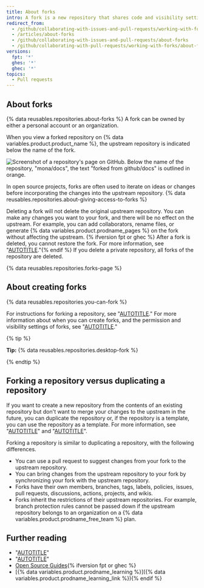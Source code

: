 ```yaml
---
title: About forks
intro: A fork is a new repository that shares code and visibility settings with the original “upstream” repository.
redirect_from:
  - /github/collaborating-with-issues-and-pull-requests/working-with-forks/about-forks
  - /articles/about-forks
  - /github/collaborating-with-issues-and-pull-requests/about-forks
  - /github/collaborating-with-pull-requests/working-with-forks/about-forks
versions:
  fpt: '*'
  ghes: '*'
  ghec: '*'
topics:
  - Pull requests
---
```


## About forks

{% data reusables.repositories.about-forks %} A fork can be owned by either a personal account or an organization.

When you view a forked repository on {% data variables.product.product_name %}, the upstream repository is indicated below the name of the fork.

![Screenshot of a repository's page on GitHub. Below the name of the repository, "mona/docs", the text "forked from github/docs" is outlined in orange.](/assets/images/help/pull_requests/fork-path.png)

In open source projects, forks are often used to iterate on ideas or changes before incorporating the changes into the upstream repository. {% data reusables.repositories.about-giving-access-to-forks %}

Deleting a fork will not delete the original upstream repository. You can make any changes you want to your fork, and there will be no effect on the upstream. For example, you can add collaborators, rename files, or generate {% data variables.product.prodname_pages %} on the fork without affecting the upstream. {% ifversion fpt or ghec %} After a fork is deleted, you cannot restore the fork. For more information, see "[AUTOTITLE](/repositories/creating-and-managing-repositories/restoring-a-deleted-repository)."{% endif %} If you delete a private repository, all forks of the repository are deleted.

{% data reusables.repositories.forks-page %}

## About creating forks

{% data reusables.repositories.you-can-fork %}

For instructions for forking a repository, see "[AUTOTITLE](/pull-requests/collaborating-with-pull-requests/working-with-forks/fork-a-repo)." For more information about when you can create forks, and the permission and visibility settings of forks, see "[AUTOTITLE](/pull-requests/collaborating-with-pull-requests/working-with-forks/about-permissions-and-visibility-of-forks)."

{% tip %}

**Tip:** {% data reusables.repositories.desktop-fork %}

{% endtip %}

## Forking a repository versus duplicating a repository

If you want to create a new repository from the contents of an existing repository but don't want to merge your changes to the upstream in the future, you can duplicate the repository or, if the repository is a template, you can use the repository as a template. For more information, see "[AUTOTITLE](/repositories/creating-and-managing-repositories/duplicating-a-repository)" and "[AUTOTITLE](/repositories/creating-and-managing-repositories/creating-a-repository-from-a-template)".

Forking a repository is similar to duplicating a repository, with the following differences.

- You can use a pull request to suggest changes from your fork to the upstream repository.
- You can bring changes from the upstream repository to your fork by synchronizing your fork with the upstream repository.
- Forks have their own members, branches, tags, labels, policies, issues, pull requests, discussions, actions, projects, and wikis.
- Forks inherit the restrictions of their upstream repositories. For example, branch protection rules cannot be passed down if the upstream repository belongs to an organization on a {% data variables.product.prodname_free_team %} plan.

## Further reading

- "[AUTOTITLE](/pull-requests/collaborating-with-pull-requests/getting-started/about-collaborative-development-models)"
- "[AUTOTITLE](/pull-requests/collaborating-with-pull-requests/proposing-changes-to-your-work-with-pull-requests/creating-a-pull-request-from-a-fork)"
- [Open Source Guides](https://opensource.guide/){% ifversion fpt or ghec %}
- [{% data variables.product.prodname_learning %}]({% data variables.product.prodname_learning_link %}){% endif %}
